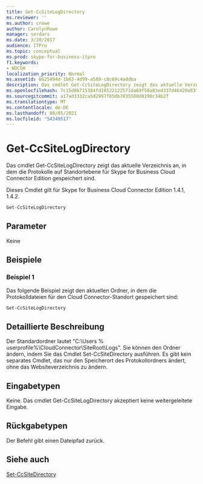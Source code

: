 ```yaml
---
title: Get-CcSiteLogDirectory
ms.reviewer: ''
ms.author: crowe
author: CarolynRowe
manager: serdars
ms.date: 3/20/2017
audience: ITPro
ms.topic: conceptual
ms.prod: skype-for-business-itpro
f1.keywords:
- NOCSH
localization_priority: Normal
ms.assetid: 6625494d-1b63-4d99-a589-c8c69c4addba
description: Das cmdlet Get-CcSiteLogDirectory zeigt das aktuelle Verzeichnis an, in dem die Protokolle auf Standortebene für Skype for Business Cloud Connector Edition gespeichert sind.
ms.openlocfilehash: 7c15d0b715384fd18522122571da69f58a83ed337d46420e83f7ac35cfd0c018
ms.sourcegitcommit: a17ad3332ca5d2997f85db7835500d8190c34b2f
ms.translationtype: MT
ms.contentlocale: de-DE
ms.lasthandoff: 08/05/2021
ms.locfileid: "54349517"
---
```

# <a name="get-ccsitelogdirectory"></a>Get-CcSiteLogDirectory
 
Das cmdlet Get-CcSiteLogDirectory zeigt das aktuelle Verzeichnis an, in dem die Protokolle auf Standortebene für Skype for Business Cloud Connector Edition gespeichert sind. 
  
Dieses Cmdlet gilt für Skype for Business Cloud Connector Edition 1.4.1, 1.4.2.
  
```powershell
Get-CcSiteLogDirectory
```

## <a name="parameters"></a>Parameter

Keine
  
## <a name="examples"></a>Beispiele
<a name="Examples"> </a>

### <a name="example-1"></a>Beispiel 1

Das folgende Beispiel zeigt den aktuellen Ordner, in dem die Protokolldateien für den Cloud Connector-Standort gespeichert sind:
  
```powershell
Get-CcSiteLogDirectory
```

## <a name="detailed-description"></a>Detaillierte Beschreibung
<a name="DetailedDescription"> </a>

Der Standardordner lautet "C:\Users \% userprofile%\CloudConnector\SiteRoot\Logs". Sie können den Ordner ändern, indem Sie das Cmdlet Set-CcSiteDirectory ausführen. Es gibt kein separates Cmdlet, das nur den Speicherort des Protokollordners ändert, ohne das Websiteverzeichnis zu ändern.
  
## <a name="input-types"></a>Eingabetypen
<a name="InputTypes"> </a>

Keine. Das cmdlet Get-CcSiteLogDirectory akzeptiert keine weitergeleitete Eingabe.
  
## <a name="return-types"></a>Rückgabetypen
<a name="ReturnTypes"> </a>

Der Befehl gibt einen Dateipfad zurück.
  
## <a name="see-also"></a>Siehe auch
<a name="ReturnTypes"> </a>

[Set-CcSiteDirectory](set-ccsitedirectory.md)
  

